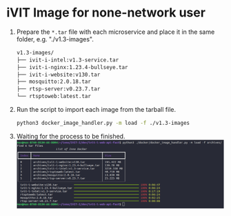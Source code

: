 # iVIT Image for none-network user
1. Prepare the `*.tar` file with each microservice and place it in the same folder, e.g. "./v1.3-images".
    ```bash
    v1.3-images/
    ├── ivit-i-intel:v1.3-service.tar
    ├── ivit-i-nginx:1.23.4-bullseye.tar
    ├── ivit-i-website:v130.tar
    ├── mosquitto:2.0.18.tar
    ├── rtsp-server:v0.23.7.tar
    └── rtsptoweb:latest.tar
    ```
2. Run the script to import each image from the tarball file.
    ```bash
    python3 docker_image_handler.py -m load -f ./v1.3-images
    ```
3. Waiting for the process to be finished.
    ![load-docker-images.png](../images/load-docker-images.png)


